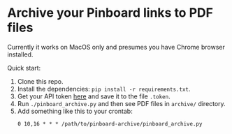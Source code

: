 # Archive your Pinboard links to PDF files

Currently it works on MacOS only and presumes you have Chrome browser installed.

Quick start:

1. Clone this repo.
2. Install the dependencies: `pip install -r requirements.txt`.
3. Get your API token [here](https://pinboard.in/settings/password) and save it to the file `.token`.
4. Run `./pinboard_archive.py` and then see PDF files in `archive/` directory.
5. Add something like this to your crontab:
    ```
    0 10,16 * * * /path/to/pinboard-archive/pinboard_archive.py
    ```
